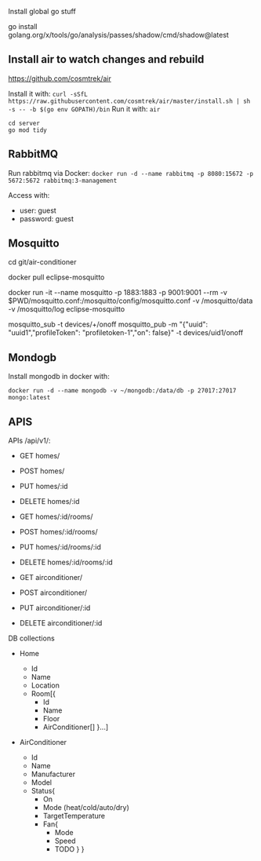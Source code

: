 Install global go stuff

go install golang.org/x/tools/go/analysis/passes/shadow/cmd/shadow@latest

## Install air to watch changes and rebuild

https://github.com/cosmtrek/air

Install it with: `curl -sSfL https://raw.githubusercontent.com/cosmtrek/air/master/install.sh | sh -s -- -b $(go env GOPATH)/bin`
Run it with: `air`

```
cd server
go mod tidy
```


## RabbitMQ
Run rabbitmq via Docker:
`docker run -d --name rabbitmq -p 8080:15672 -p 5672:5672 rabbitmq:3-management`

Access with:
- user: guest
- password: guest


## Mosquitto
cd git/air-conditioner

docker pull eclipse-mosquitto

docker run -it --name mosquitto -p 1883:1883 -p 9001:9001 --rm -v $PWD/mosquitto.conf:/mosquitto/config/mosquitto.conf -v /mosquitto/data -v /mosquitto/log eclipse-mosquitto

mosquitto_sub -t devices/+/onoff
mosquitto_pub -m "{\"uuid\": \"uuid1\",\"profileToken\": \"profiletoken-1\",\"on\": false}" -t devices/uid1/onoff

## Mondogb

Install mongodb in docker with:

```
docker run -d --name mongodb -v ~/mongodb:/data/db -p 27017:27017 mongo:latest
```


## APIS

APIs /api/v1/:

- GET homes/
- POST homes/
- PUT homes/:id
- DELETE homes/:id
- GET homes/:id/rooms/
- POST homes/:id/rooms/
- PUT homes/:id/rooms/:id
- DELETE homes/:id/rooms/:id

- GET airconditioner/
- POST airconditioner/
- PUT airconditioner/:id
- DELETE airconditioner/:id


DB collections

- Home
  - Id
  - Name
  - Location
  - Room[{
    - Id
    - Name
    - Floor
    - AirConditioner[]
  }...]

- AirConditioner
  - Id
  - Name
  - Manufacturer
  - Model
  - Status{
    - On
    - Mode (heat/cold/auto/dry)
    - TargetTemperature
    - Fan{
      - Mode
      - Speed
      - TODO
    }
  }
  


